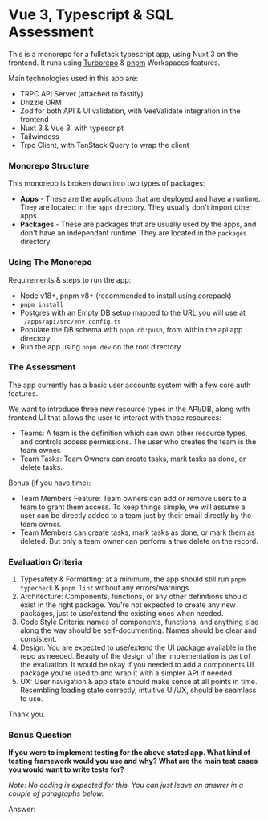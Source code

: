 # Vue 3, Typescript & SQL Assessment

This is a monorepo for a fullstack typescript app, using Nuxt 3 on the frontend. It runs using [Turborepo](https://turbo.build/repo) & [pnpm](https://pnpm.io) Workspaces features.

Main technologies used in this app are:
- TRPC API Server (attached to fastify)
- Drizzle ORM
- Zod for both API & UI validation, with VeeValidate integration in the frontend
- Nuxt 3 & Vue 3, with typescript
- Tailwindcss
- Trpc Client, with TanStack Query to wrap the client

### Monorepo Structure

This monorepo is broken down into two types of packages:

- **Apps** - These are the applications that are deployed and have a runtime. They are located in the `apps` directory. They usually don't import other apps.
- **Packages** - These are packages that are usually used by the apps, and don't have an independant runtime. They are located in the `packages` directory.

### Using The Monorepo

Requirements & steps to run the app:

- Node v18+, pnpm v8+ (recommended to install using corepack)
- `pnpm install`
- Postgres with an Empty DB setup mapped to the URL you will use at `./apps/api/src/env.config.ts`
- Populate the DB schema with `pnpm db:push`, from within the api app directory
- Run the app using `pnpm dev` on the root directory

### The Assessment

The app currently has a basic user accounts system with a few core auth features.

We want to introduce three new resource types in the API/DB, along with frontend UI that allows the user to interact with those resources:

- Teams: A team is the definition which can own other resource types, and controls access permissions. The user who creates the team is the team owner.
- Team Tasks: Team Owners can create tasks, mark tasks as done, or delete tasks.

Bonus (if you have time):
- Team Members Feature: Team owners can add or remove users to a team to grant them access. To keep things simple, we will assume a user can be directly added to a team just by their email directly by the team owner.
- Team Members can create tasks, mark tasks as done, or mark them as deleted. But only a team owner can perform a true delete on the record.

### Evaluation Criteria

1. Typesafety & Formatting: at a minimum, the app should still run `pnpm typecheck` & `pnpm lint` without any errors/warnings.
2. Architecture: Components, functions, or any other definitions should exist in the right package. You're not expected to create any new packages, just to use/extend the existing ones when needed.
3. Code Style Criteria: names of components, functions, and anything else along the way should be self-documenting. Names should be clear and consistent.
4. Design: You are expected to use/extend the UI package available in the repo as needed. Beauty of the design of the implementation is part of the evaluation. It would be okay if you needed to add a components UI package you're used to and wrap it with a simpler API if needed.
5. UX: User navigation & app state should make sense at all points in time. Resembling loading state correctly, intuitive UI/UX, should be seamless to use.

Thank you.

### Bonus Question

**If you were to implement testing for the above stated app. What kind of testing framework would you use and why? What are the main test cases you would want to write tests for?**

*Note: No coding is expected for this. You can just leave an answer in a couple of paragraphs below.*

Answer:
